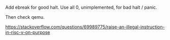 Add ebreak for good halt.
Use all 0, unimplemented, for bad halt / panic.

Then check qemu.


https://stackoverflow.com/questions/69989775/raise-an-illegal-instruction-in-risc-v-on-purpose
